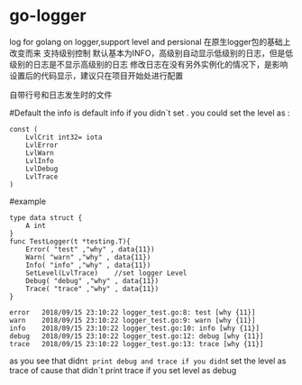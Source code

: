 # go-logger
log for golang  on logger,support level and persional
在原生logger包的基础上改变而来
支持级别控制
默认基本为INFO，高级别自动显示低级别的日志，但是低级别的日志是不显示高级别的日志
修改日志在没有另外实例化的情况下，是影响设置后的代码显示，建议只在项目开始处进行配置

自带行号和日志发生时的文件

#Default
the info is default info if you didn`t set .
you could set the level as :
```
const (
	LvlCrit int32= iota
	LvlError
	LvlWarn
	LvlInfo
	LvlDebug
	LvlTrace
)

 ```
 
#example
```
type data struct {
	A int
}
func TestLogger(t *testing.T){
	Error( "test" ,"why" , data{11})
	Warn( "warn" ,"why" , data{11})
	Info( "info" ,"why" , data{11})
	SetLevel(LvlTrace)    //set logger Level
	Debug( "debug" ,"why" , data{11})
	Trace( "trace" ,"why" , data{11})
}

```

```
error	2018/09/15 23:10:22 logger_test.go:8: test [why {11}]
warn	2018/09/15 23:10:22 logger_test.go:9: warn [why {11}]
info	2018/09/15 23:10:22 logger_test.go:10: info [why {11}]
debug	2018/09/15 23:10:22 logger_test.go:12: debug [why {11}]
trace	2018/09/15 23:10:22 logger_test.go:13: trace [why {11}]
```
as you see that didn`t print debug and trace if you didn`t set the level as trace 
of cause that didn`t print trace if you set level as debug
